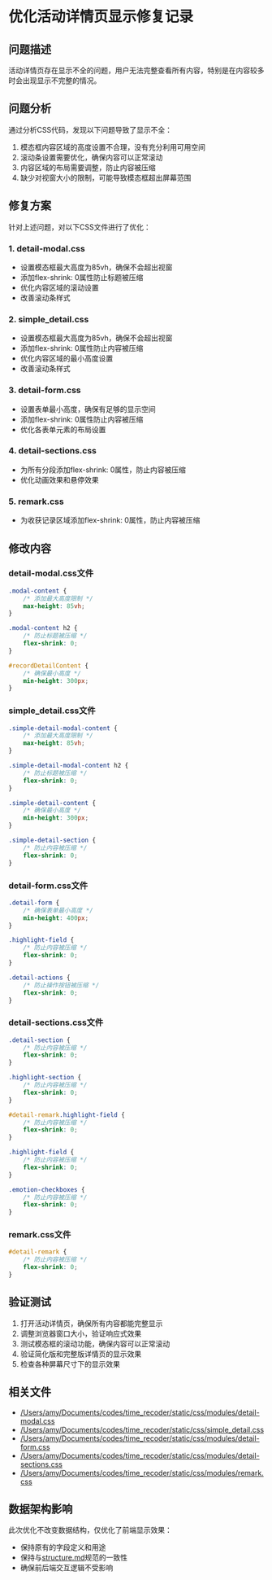 # 优化活动详情页显示修复记录

## 问题描述
活动详情页存在显示不全的问题，用户无法完整查看所有内容，特别是在内容较多时会出现显示不完整的情况。

## 问题分析
通过分析CSS代码，发现以下问题导致了显示不全：
1. 模态框内容区域的高度设置不合理，没有充分利用可用空间
2. 滚动条设置需要优化，确保内容可以正常滚动
3. 内容区域的布局需要调整，防止内容被压缩
4. 缺少对视窗大小的限制，可能导致模态框超出屏幕范围

## 修复方案
针对上述问题，对以下CSS文件进行了优化：

### 1. detail-modal.css
- 设置模态框最大高度为85vh，确保不会超出视窗
- 添加flex-shrink: 0属性防止标题被压缩
- 优化内容区域的滚动设置
- 改善滚动条样式

### 2. simple_detail.css
- 设置模态框最大高度为85vh，确保不会超出视窗
- 添加flex-shrink: 0属性防止内容被压缩
- 优化内容区域的最小高度设置
- 改善滚动条样式

### 3. detail-form.css
- 设置表单最小高度，确保有足够的显示空间
- 添加flex-shrink: 0属性防止内容被压缩
- 优化各表单元素的布局设置

### 4. detail-sections.css
- 为所有分段添加flex-shrink: 0属性，防止内容被压缩
- 优化动画效果和悬停效果

### 5. remark.css
- 为收获记录区域添加flex-shrink: 0属性，防止内容被压缩

## 修改内容

### detail-modal.css文件
```css
.modal-content {
    /* 添加最大高度限制 */
    max-height: 85vh;
}

.modal-content h2 {
    /* 防止标题被压缩 */
    flex-shrink: 0;
}

#recordDetailContent {
    /* 确保最小高度 */
    min-height: 300px;
}
```

### simple_detail.css文件
```css
.simple-detail-modal-content {
    /* 添加最大高度限制 */
    max-height: 85vh;
}

.simple-detail-modal-content h2 {
    /* 防止标题被压缩 */
    flex-shrink: 0;
}

.simple-detail-content {
    /* 确保最小高度 */
    min-height: 300px;
}

.simple-detail-section {
    /* 防止内容被压缩 */
    flex-shrink: 0;
}
```

### detail-form.css文件
```css
.detail-form {
    /* 确保表单最小高度 */
    min-height: 400px;
}

.highlight-field {
    /* 防止内容被压缩 */
    flex-shrink: 0;
}

.detail-actions {
    /* 防止操作按钮被压缩 */
    flex-shrink: 0;
}
```

### detail-sections.css文件
```css
.detail-section {
    /* 防止内容被压缩 */
    flex-shrink: 0;
}

.highlight-section {
    /* 防止内容被压缩 */
    flex-shrink: 0;
}

#detail-remark.highlight-field {
    /* 防止内容被压缩 */
    flex-shrink: 0;
}

.highlight-field {
    /* 防止内容被压缩 */
    flex-shrink: 0;
}

.emotion-checkboxes {
    /* 防止内容被压缩 */
    flex-shrink: 0;
}
```

### remark.css文件
```css
#detail-remark {
    /* 防止内容被压缩 */
    flex-shrink: 0;
}
```

## 验证测试
1. 打开活动详情页，确保所有内容都能完整显示
2. 调整浏览器窗口大小，验证响应式效果
3. 测试模态框的滚动功能，确保内容可以正常滚动
4. 验证简化版和完整版详情页的显示效果
5. 检查各种屏幕尺寸下的显示效果

## 相关文件
- [/Users/amy/Documents/codes/time_recoder/static/css/modules/detail-modal.css](file:///Users/amy/Documents/codes/time_recoder/static/css/modules/detail-modal.css)
- [/Users/amy/Documents/codes/time_recoder/static/css/simple_detail.css](file:///Users/amy/Documents/codes/time_recoder/static/css/simple_detail.css)
- [/Users/amy/Documents/codes/time_recoder/static/css/modules/detail-form.css](file:///Users/amy/Documents/codes/time_recoder/static/css/modules/detail-form.css)
- [/Users/amy/Documents/codes/time_recoder/static/css/modules/detail-sections.css](file:///Users/amy/Documents/codes/time_recoder/static/css/modules/detail-sections.css)
- [/Users/amy/Documents/codes/time_recoder/static/css/modules/remark.css](file:///Users/amy/Documents/codes/time_recoder/static/css/modules/remark.css)

## 数据架构影响
此次优化不改变数据结构，仅优化了前端显示效果：
- 保持原有的字段定义和用途
- 保持与[structure.md](file:///Users/amy/Documents/codes/time_recoder/structure.md)规范的一致性
- 确保前后端交互逻辑不受影响